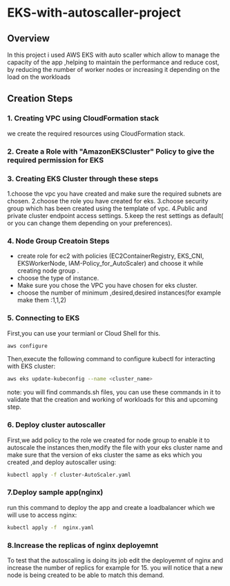 # EKS-with-autoscaller-project

## Overview

In this project i used AWS EKS with auto scaller which allow to manage the capacity of the app ,helping  to maintain the performance and reduce cost, by reducing the number of worker nodes or increasing it depending on the load on the workloads 


## Creation  Steps

### 1. Creating VPC using CloudFormation stack 
we create the required resources  using CloudFormation stack. 

### 2. Create a Role with "AmazonEKSCluster" Policy to give the required permission for EKS   
### 3. Creating EKS Cluster through these steps

1.choose the vpc you have created and make sure the required subnets are chosen.
2.choose the role you have created for eks.
3.choose security group which has been created using the template of vpc.
4.Public and private cluster endpoint access settings.
5.keep the rest settings as default( or you can change them depending on your preferences).

### 4. Node Group Creatoin Steps
- create role for ec2 with policies (EC2ContainerRegistry, EKS_CNI, EKSWorkerNode, IAM-Policy_for_AutoScaler) and choose it while creating node group .
- choose the type of instance.
- Make sure you chose the VPC you have chosen for eks cluster.
- choose the number of minimum ,desired,desired instances(for example make them :1,1,2)

### 5. Connecting to EKS 
First,you can use your termianl or Cloud Shell for this.
```bash
aws configure 
```
Then,execute the following command to configure kubectl for interacting with EKS cluster:

```bash
aws eks update-kubeconfig --name <cluster_name>
```
note: you will find commands.sh files, you can use these commands in it to validate that the creation and working of workloads for this and upcoming step.
### 6. Deploy cluster autoscaller
First,we add policy to the role we created for node group to enable it to autoscale the instances 
then,modify the file with your eks cluster name and make sure that the version of eks cluster the same as eks which you created ,and deploy autoscaller using:
```bash
kubectl apply -f cluster-AutoScaler.yaml
```
### 7.Deploy sample app(nginx)
run this command to deploy the app and create a loadbalancer which we will use to access nginx:
```bash
kubectl apply -f  nginx.yaml
```
### 8.Increase the replicas of nginx deployemnt
To test that the autoscaling is doing its job edit the deployemnt of nginx and increase the number of replics for example for 15.
you will notice that a new node is being created to be able to match this demand.
